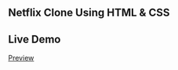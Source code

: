 
## Netflix Clone Using HTML & CSS


## Live Demo

[Preview](https://ashahad07.github.io/HTML_CSS_Projects/Netflix)
